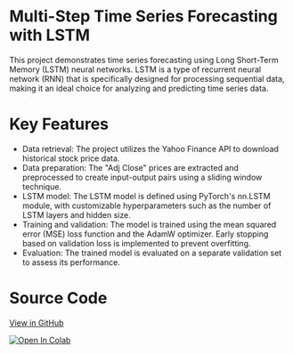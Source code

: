 # Multi-Step Time Series Forecasting with LSTM

This project demonstrates time series forecasting using Long Short-Term Memory (LSTM) neural networks. LSTM is a type of recurrent neural network (RNN) that is specifically designed for processing sequential data, making it an ideal choice for analyzing and predicting time series data.

# Key Features

* Data retrieval: The project utilizes the Yahoo Finance API to download historical stock price data.
* Data preparation: The "Adj Close" prices are extracted and preprocessed to create input-output pairs using a sliding window technique.
* LSTM model: The LSTM model is defined using PyTorch's nn.LSTM module, with customizable hyperparameters such as the number of LSTM layers and hidden size.
* Training and validation: The model is trained using the mean squared error (MSE) loss function and the AdamW optimizer. Early stopping based on validation loss is implemented to prevent overfitting.
* Evaluation: The trained model is evaluated on a separate validation set to assess its performance.

# Source Code
[View in GitHub](https://github.com/danplotkin/LSTM_Time_Series/blob/main/MultistepLSTM.ipynb)

[![Open In Colab](https://colab.research.google.com/assets/colab-badge.svg)](https://colab.research.google.com/github/danplotkin/LSTM_Time_Series/blob/main/MultistepLSTM.ipynb)
